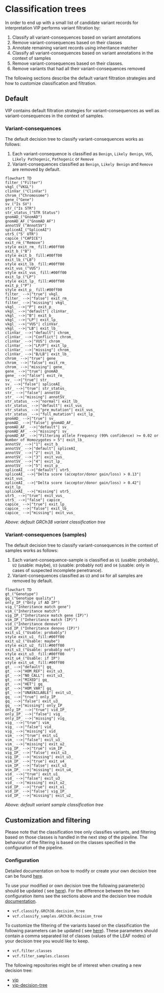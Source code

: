 # Classification trees

In order to end up with a small list of candidate variant records for interpretation VIP performs variant filtration by:

1. Classify all variant-consequences based on variant annotations
2. Remove variant-consequences based on their classes
3. Annotate remaining variant records using inheritance matcher
4. Classify all variant-consequences based on variant annotations in the context of samples
5. Remove variant-consequences based on their classes.
6. Remove variants that had all their variant-consequences removed

The following sections describe the default variant filtration strategies and how to customize classification and
filtration.

## Default

VIP contains default filtration strategies for variant-consequences as well as variant-consequences in the context of
samples.

### Variant-consequences

The default decision tree to classify variant-consequences works as follows:

1. Each variant-consequence is classified as `Benign`, `Likely Benign`, `VUS`, `Likely Pathogenic`, `Pathogenic` or
   `Remove`
2. Variant-consequences classified as `Benign`, `Likely Benign` and `Remove` are removed by default.

```mermaid
flowchart TD
filter_("Filter")
vkgl_("VKGL")
clinVar_("ClinVar")
chrom_("Chromosome")
gene_("Gene")
sv_("Is SV")
str_("Is STR")
str_status_("STR Status")
gnomAD_("GnomAD")
gnomAD_AF_("GnomAD AF")
annotSV_("AnnotSV")
spliceAI_("SpliceAI")
utr5_("5' UTR")
capice_("CAPICE")
exit_rm_("Remove")
style exit_rm_ fill:#00ff00
exit_b_("B")
style exit_b_ fill:#00ff00
exit_lb_("LB")
style exit_lb_ fill:#00ff00
exit_vus_("VUS")
style exit_vus_ fill:#00ff00
exit_lp_("LP")
style exit_lp_ fill:#00ff00
exit_p_("P")
style exit_p_ fill:#00ff00
filter_ -->|"true"| vkgl_
filter_ -->|"false"| exit_rm_
filter_ -->|"missing"| vkgl_
vkgl_ -->|"P"| exit_p_
vkgl_ -->|"default"| clinVar_
vkgl_ -->|"B"| exit_b_
vkgl_ -->|"LP"| exit_lp_
vkgl_ -->|"VUS"| clinVar_
vkgl_ -->|"LB"| exit_lb_
clinVar_ -->|"default"| chrom_
clinVar_ -->|"Conflict"| chrom_
clinVar_ -->|"VUS"| chrom_
clinVar_ -->|"LP/P"| exit_lp_
clinVar_ -->|"missing"| chrom_
clinVar_ -->|"B/LB"| exit_lb_
chrom_ -->|"true"| gene_
chrom_ -->|"false"| exit_rm_
chrom_ -->|"missing"| gene_
gene_ -->|"true"| gnomAD_
gene_ -->|"false"| exit_rm_
sv_ -->|"true"| str_
sv_ -->|"false"| spliceAI_
str_ -->|"true"| str_status_
str_ -->|"false"| annotSV_
str_ -->|"missing"| annotSV_
str_status_ -->|"normal"| exit_lb_
str_status_ -->|"default"| exit_vus_
str_status_ -->|"pre_mutation"| exit_vus_
str_status_ -->|"full_mutation"| exit_lp_
gnomAD_ -->|"true"| sv_
gnomAD_ -->|"false"| gnomAD_AF_
gnomAD_AF_ -->|"default"| sv_
gnomAD_AF_ -->|"missing"| sv_
gnomAD_AF_ -->|"Filtering allele Frequency (99% confidence) >= 0.02 or Number of Homozygotes > 5"| exit_lb_
annotSV_ -->|"1"| exit_b_
annotSV_ -->|"default"| spliceAI_
annotSV_ -->|"2"| exit_lb_
annotSV_ -->|"3"| exit_vus_
annotSV_ -->|"4"| exit_lp_
annotSV_ -->|"5"| exit_p_
spliceAI_ -->|"default"| utr5_
spliceAI_ -->|"Delta score (acceptor/donor gain/loss) > 0.13"| exit_vus_
spliceAI_ -->|"Delta score (acceptor/donor gain/loss) > 0.42"| exit_lp_
spliceAI_ -->|"missing"| utr5_
utr5_ -->|"true"| exit_vus_
utr5_ -->|"false"| capice_
capice_ -->|"true"| exit_lp_
capice_ -->|"false"| exit_lb_
capice_ -->|"missing"| exit_vus_
```

*Above: default GRCh38 variant classification tree*

### Variant-consequences (samples)

The default decision tree to classify variant-consequences in the context of samples works as follows:

1. Each variant-consequence-sample is classified as `U1` (usable: probably), `U2` (usable: maybe), `U3` (usable:
   probably not) and `U4` (usable: only in cases of suspected incomplete penetrance).
2. Variant-consequences classified as `U3` and `U4` for all samples are removed by default.

```mermaid
flowchart TD
gt_("Genotype")
gq_("Genotype quality")
only_IP_("Only if AD IP")
vig_("Inheritance match gene")
vim_("Inheritance match")
vig_IP_("Inheritance match gene (IP)")
vim_IP_("Inheritance match (IP)")
vid_("Inheritance denovo")
vid_IP_("Inheritance denovo (IP)")
exit_u1_("Usable: probably")
style exit_u1_ fill:#00ff00
exit_u2_("Usable: maybe")
style exit_u2_ fill:#00ff00
exit_u3_("Usable: probably not")
style exit_u3_ fill:#00ff00
exit_u4_("Usable: if IP")
style exit_u4_ fill:#00ff00
gt_ -->|"default"| gq_
gt_ -->|"HOM_REF"| exit_u3_
gt_ -->|"NO_CALL"| exit_u3_
gt_ -->|"MIXED"| gq_
gt_ -->|"HET"| gq_
gt_ -->|"HOM_VAR"| gq_
gt_ -->|"UNAVAILABLE"| exit_u3_
gq_ -->|"true"| only_IP_
gq_ -->|"false"| exit_u3_
gq_ -->|"missing"| only_IP_
only_IP_ -->|"true"| vid_IP_
only_IP_ -->|"false"| vig_
only_IP_ -->|"missing"| vig_
vig_ -->|"true"| vim_
vig_ -->|"false"| vid_
vig_ -->|"missing"| vid_
vim_ -->|"true"| exit_u1_
vim_ -->|"false"| exit_u3_
vim_ -->|"missing"| exit_u2_
vig_IP_ -->|"true"| vim_IP_
vig_IP_ -->|"false"| exit_u3_
vig_IP_ -->|"missing"| exit_u3_
vim_IP_ -->|"true"| exit_u4_
vim_IP_ -->|"false"| exit_u3_
vim_IP_ -->|"missing"| exit_u4_
vid_ -->|"true"| exit_u1_
vid_ -->|"false"| exit_u3_
vid_ -->|"missing"| exit_u2_
vid_IP_ -->|"true"| exit_u1_
vid_IP_ -->|"false"| vig_IP_
vid_IP_ -->|"missing"| exit_u2_
```

*Above: default variant sample classification tree*

## Customization and filtering

Please note that the classification tree only classifies variants, and filtering based on those classes is handled in
the next step of the pipeline.
The behaviour of the filtering is based on the classes specified in the configuration of the pipeline.

### Configuration

Detailed documentation on how to modify or create your own decision tree can be
found [here](https://github.com/molgenis/vip-decision-tree).

To use your modified or own decision tree the following parameter(s) should be updated (
see [here](../usage/config.md#parameters)).
For the difference between the two configuration items see the sections above and the decision tree
module [documentation](https://github.com/molgenis/vip-decision-tree).

- `vcf.classify.GRCh38.decision_tree`
- `vcf.classify_samples.GRCh38.decision_tree`

To customize the filtering of the variants based on the classification the following parameters can be updated (
see [here](../usage/config.md#parameters)).
These parameters should contain a comma separated list of classes (values of the LEAF nodes) of your decision tree you
would like to keep.

- `vcf.filter.classes`
- `vcf.filter_samples.classes`

The following repositories might be of interest when creating a new decision tree:

- [vip](https://github.com/molgenis/vip/tree/main/resources)
- [vip-decision-tree](https://github.com/molgenis/vip-decision-tree)